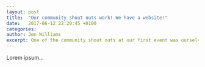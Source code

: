 ```yaml
---
layout: post
title:  "Our community shout outs work! We have a website!"
date:   2017-06-12 22:20:45 +0100
categories: 
author: Jen Williams
excerpt: One of the community shout outs at our first event was ourselves asking for help with a website, you're looking at it!
---
```


Lorem ipsum...
